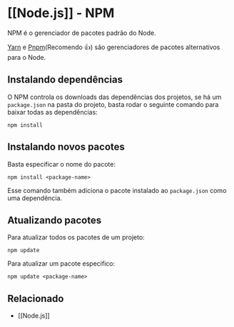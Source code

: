 # [[Node.js]] - NPM
NPM é o gerenciador de pacotes padrão do Node.

[Yarn](https://classic.yarnpkg.com/en/) e [Pnpm](https://pnpm.io/)(Recomendo 👍) são gerenciadores de pacotes alternativos para o Node.

## Instalando dependências
O NPM controla os downloads das dependências dos projetos, se  há um `package.json` na pasta do projeto, basta rodar o seguinte comando para baixar todas as dependências:
```shell
npm install
```

## Instalando novos pacotes
Basta especificar o nome do pacote:
```shell
npm install <package-name>
```

Esse comando também adiciona o pacote instalado ao `package.json` como uma dependência.

## Atualizando pacotes
Para atualizar todos os pacotes de um projeto:
```shell
npm update
```

Para atualizar um pacote especifico:
```shell
npm update <package-name>
```

## Relacionado
- [[Node.js]]
